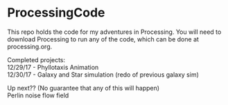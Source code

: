 # ProcessingCode
This repo holds the code for my adventures in Processing. You will need to download Processing to run any of the code, which can be done at processing.org.

Completed projects:  
12/29/17 - Phyllotaxis Animation  
12/30/17 - Galaxy and Star simulation (redo of previous galaxy sim)  

Up next?? (No guarantee that any of this will happen)  
Perlin noise flow field  
